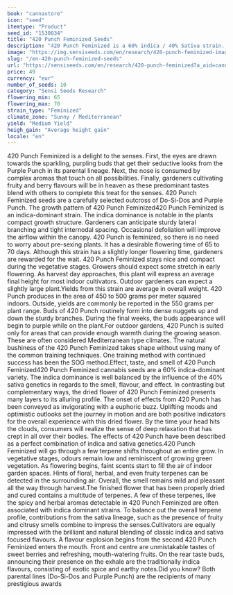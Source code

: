 ```yaml
---
book: "cannastore"
icon: "seed"
itemtype: "Product"
seed_id: "1530034"
title: "420 Punch Feminized Seeds"
description: "420 Punch Feminized is a 60% indica / 40% Sativa strain. The 65 to 70 day flowering time produces dense, purple buds. Flavours of berries, fruit and more."
image: "https://img.sensiseeds.com/en/research/420-punch-feminized-image.png"
slug: "/en-420-punch-feminized-seeds"
url: "https://sensiseeds.com/en/research/420-punch-feminized?a_aid=cannastore"
price: 49
currency: "eur"
number_of_seeds: 10
category: "Sensi Seeds Research"
flowering_min: 65
flowering_max: 70
strain_type: "Feminized"
climate_zone: "Sunny / Mediterranean"
yield: "Medium Yield"
heigh_gain: "Average height gain"
locale: "en"
---
```

420 Punch Feminized is a delight to the senses. First, the eyes are drawn towards the sparkling, purpling buds that get their seductive looks from the Purple Punch in its parental lineage. Next, the nose is consumed by complex aromas that touch on all possibilities. Finally, gardeners cultivating fruity and berry flavours will be in heaven as these predominant tastes blend with others to complete this treat for the senses. 420 Punch Feminized seeds are a carefully selected outcross of Do-Si-Dos and Purple Punch. The growth pattern of 420 Punch Feminized420 Punch Feminized is an indica-dominant strain. The indica dominance is notable in the plants compact growth structure. Gardeners can anticipate sturdy lateral branching and tight internodal spacing. Occasional defoliation will improve the airflow within the canopy. 420 Punch is feminized, so there is no need to worry about pre-sexing plants. It has a desirable flowering time of 65 to 70 days. Although this strain has a slightly longer flowering time, gardeners are rewarded for the wait. 420 Punch Feminized stays nice and compact during the vegetative stages. Growers should expect some stretch in early flowering. As harvest day approaches, this plant will express an average final height for most indoor cultivators. Outdoor gardeners can expect a slightly large plant.Yields from this strain are average in overall weight. 420 Punch produces in the area of 450 to 500 grams per meter squared indoors. Outside, yields are commonly be reported in the 550 grams per plant range. Buds of 420 Punch routinely form into dense nuggets up and down the sturdy branches. During the final weeks, the buds appearance will begin to purple while on the plant.For outdoor gardens, 420 Punch is suited only for areas that can provide enough warmth during the growing season. These are often considered Mediterranean type climates. The natural bushiness of the 420 Punch Feminized takes shape without using many of the common training techniques. One training method with continued success has been the SOG method.Effect, taste, and smell of 420 Punch Feminized420 Punch Feminized cannabis seeds are a 60% indica-dominant variety. The indica dominance is well balanced by the influence of the 40% sativa genetics in regards to the smell, flavour, and effect. In contrasting but complementary ways, the dried flower of 420 Punch Feminized presents many layers to its alluring profile. The onset of effects from 420 Punch has been conveyed as invigorating with a euphoric buzz. Uplifting moods and optimistic outlooks set the journey in motion and are both positive indicators for the overall experience with this dried flower. By the time your head hits the clouds, consumers will realize the sense of deep relaxation that has crept in all over their bodies. The effects of 420 Punch have been described as a perfect combination of indica and sativa genetics.420 Punch Feminized will go through a few terpene shifts throughout an entire grow. In vegetative stages, odours remain low and reminiscent of growing green vegetation. As flowering begins, faint scents start to fill the air of indoor garden spaces. Hints of floral, herbal, and even fruity terpenes can be detected in the surrounding air. Overall, the smell remains mild and pleasant all the way through harvest.The finished flower that has been properly dried and cured contains a multitude of terpenes. A few of these terpenes, like the spicy and herbal aromas detectable in 420 Punch Feminized are often associated with indica dominant strains. To balance out the overall terpene profile, contributions from the sativa lineage, such as the presence of fruity and citrusy smells combine to impress the senses.Cultivators are equally impressed with the brilliant and natural blending of classic indica and sativa focused flavours. A flavour explosion begins from the second 420 Punch Feminized enters the mouth. Front and centre are unmistakable tastes of sweet berries and refreshing, mouth-watering fruits. On the rear taste buds, announcing their presence on the exhale are the traditionally indica flavours, consisting of exotic spice and earthy notes.Did you know? Both parental lines (Do-Si-Dos and Purple Punch) are the recipients of many prestigious awards

